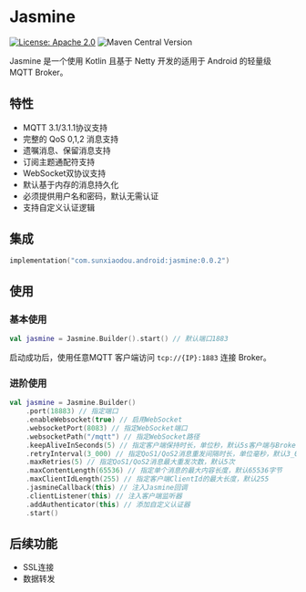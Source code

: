 # Jasmine

[![License: Apache 2.0](https://img.shields.io/github/license/guodongAndroid/jasmine?color=yellow)](./LICENSE.txt) ![Maven Central Version](https://img.shields.io/maven-central/v/com.sunxiaodou.android/jasmine)

Jasmine 是一个使用 Kotlin 且基于 Netty 开发的适用于 Android 的轻量级 MQTT Broker。

## 特性

- MQTT 3.1/3.1.1协议支持
- 完整的 QoS 0,1,2 消息支持
- 遗嘱消息、保留消息支持
- 订阅主题通配符支持
- WebSocket双协议支持
- 默认基于内存的消息持久化
- 必须提供用户名和密码，默认无需认证
- 支持自定义认证逻辑

## 集成

```kotlin
implementation("com.sunxiaodou.android:jasmine:0.0.2")
```

## 使用

### 基本使用

```kotlin
val jasmine = Jasmine.Builder().start() // 默认端口1883
```

启动成功后，使用任意MQTT 客户端访问 `tcp://{IP}:1883` 连接 Broker。

### 进阶使用

```kotlin
val jasmine = Jasmine.Builder()
	.port(18883) // 指定端口
	.enableWebsocket(true) // 启用WebSocket
	.websocketPort(8083) // 指定WebSocket端口
	.websocketPath("/mqtt") // 指定WebSocket路径
	.keepAliveInSeconds(5) // 指定客户端保持时长，单位秒，默认5s客户端与Broker没有交互即断开连接
	.retryInterval(3_000) // 指定QoS1/QoS2消息重发间隔时长，单位毫秒，默认3_000毫秒
	.maxRetries(5) // 指定QoS1/QoS2消息最大重发次数，默认5次
	.maxContentLength(65536) // 指定单个消息的最大内容长度，默认65536字节
	.maxClientIdLength(255) // 指定客户端ClientId的最大长度，默认255
	.jasmineCallback(this) // 注入Jasmine回调
	.clientListener(this) // 注入客户端监听器
	.addAuthenticator(this) // 添加自定义认证器
	.start()
```

## 后续功能

- SSL连接
- 数据转发